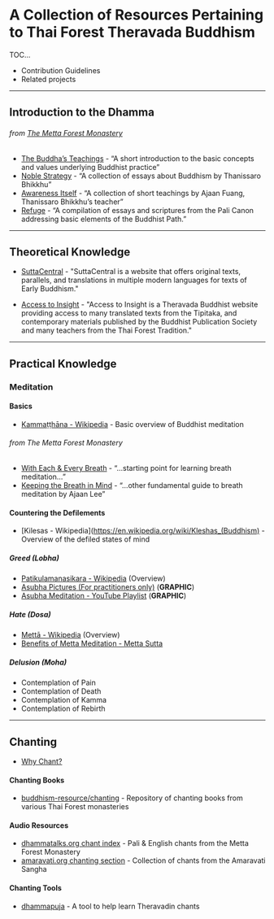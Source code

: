 # A Collection of Resources Pertaining to Thai Forest Theravada Buddhism

TOC...
- Contribution Guidelines
- Related projects

---

## Introduction to the Dhamma
###### from [The Metta Forest Monastery](https://www.dhammatalks.org/recommended.html)
- [The Buddha’s Teachings](https://www.dhammatalks.org/ebook_index.html#BuddhasTeachings) - “A short introduction to the basic concepts and values underlying Buddhist practice”
- [Noble Strategy](https://www.dhammatalks.org/ebook_index.html#noblestrategy) - “A collection of essays about Buddhism by Thanissaro Bhikkhu”
- [Awareness Itself](https://www.dhammatalks.org/ebook_index.html#awarenessitself) - “A collection of short teachings by Ajaan Fuang, Thanissaro Bhikkhu’s teacher”
- [Refuge](https://www.dhammatalks.org/ebook_index.html#refuge) - “A compilation of essays and scriptures from the Pali Canon addressing basic elements of the Buddhist Path.”

---

## Theoretical Knowledge
- [SuttaCentral](https://suttacentral.net/) - "SuttaCentral is a website that offers original texts, parallels, and translations in multiple modern languages for texts of Early Buddhism."

- [Access to Insight](http://www.accesstoinsight.org/) - "Access to Insight is a Theravada Buddhist website providing access to many translated texts from the Tipitaka, and contemporary materials published by the Buddhist Publication Society and many teachers from the Thai Forest Tradition."

---

## Practical Knowledge

### Meditation
#### Basics
- [Kammaṭṭhāna - Wikipedia](https://en.wikipedia.org/wiki/Kamma%E1%B9%AD%E1%B9%ADh%C4%81na) - Basic overview of Buddhist meditation

###### from The Metta Forest Monastery
- [With Each & Every Breath](https://www.dhammatalks.org/ebook_index.html#eachandeverybreath) - “…starting point for learning breath meditation…”
- [Keeping the Breath in Mind](https://www.dhammatalks.org/ebook_index.html#keepingthebreath) - “…other fundamental guide to breath meditation by Ajaan Lee”

#### Countering the Defilements
- [Kilesas - Wikipedia](https://en.wikipedia.org/wiki/Kleshas_(Buddhism) - Overview of the defiled states of mind

##### Greed (Lobha)
- [Patikulamanasikara - Wikipedia](https://en.wikipedia.org/wiki/Patikulamanasikara) (Overview)
- [Asubha Pictures (For practitioners only)](http://www.luangta.eu/site/books/book15_asubha.php) (**GRAPHIC**)
- [Asubha Meditation - YouTube Playlist](https://youtu.be/KpsvpuWiq3Q) (**GRAPHIC**)


##### Hate (Dosa)
- [Mettā - Wikipedia](https://en.wikipedia.org/wiki/Mett%C4%81) (Overview)
- [Benefits of Metta Meditation - Metta Sutta](http://www.accesstoinsight.org/tipitaka/an/an11/an11.016.than.html)


##### Delusion (Moha)
- Contemplation of Pain
- Contemplation of Death
- Contemplation of Kamma
- Contemplation of Rebirth


---

## Chanting
- [Why Chant?](https://github.com/job-talk/dhammapuja/wiki#why-chant)

#### Chanting Books
- [buddhism-resource/chanting](https://github.com/job-talk/buddhism-resource/tree/master/chanting) - Repository of chanting books from various Thai Forest monasteries

#### Audio Resources
- [dhammatalks.org chant index](https://www.dhammatalks.org/chant_index.html) - Pali & English chants from the Metta Forest Monastery
- [amaravati.org chanting section](http://www.amaravati.org/speakers/amaravati-sangha/) - Collection of chants from the Amaravati Sangha

#### Chanting Tools
- [dhammapuja](https://dhammapuja.com/) - A tool to help learn Theravadin chants
